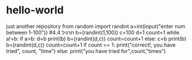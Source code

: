 # hello-world
just another repository
from random import randint
a=int(input("enter num between 1-100"))      #תרגיל 4.4
b=(randint(1,100))
c=100
d=1
count=1
while a!=b:
    if a>b:
        d=b
        print(b)
        b=(randint(d,c))
        count=count+1
    else:
        c=b
        print(b)
        b=(randint(d,c))
        count=count+1
if count == 1:
    print("correct!, you have tried", count, "time")
else:
    print("you have tried for",count,"times")
   
